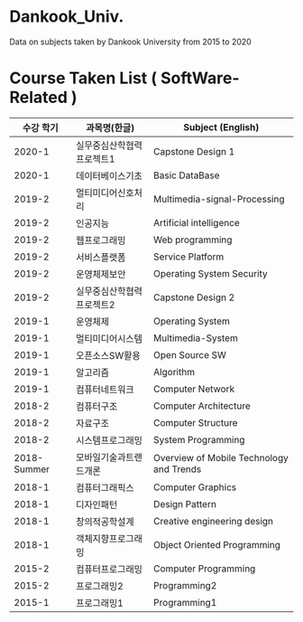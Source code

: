 # Dankook_Univ.
Data on subjects taken by Dankook University from 2015 to 2020

# Course Taken List ( SoftWare-Related )

<div>

| 수강 학기  | 과목명(한글) | Subject (English)|
|--|--|--|
|2020-1|실무중심산학협력프로젝트1|Capstone Design 1|
|2020-1|데이터베이스기초|Basic DataBase|
|2019-2|멀티미디어신호처리|Multimedia-signal-Processing|
|2019-2|인공지능|Artificial intelligence|
|2019-2|웹프로그래밍|Web programming|
|2019-2|서비스플랫폼|Service Platform|
|2019-2|운영체제보안|Operating System Security|
|2019-2|실무중심산학협력프로젝트2|Capstone Design 2|
|2019-1|운영체제|Operating System|
|2019-1|멀티미디어시스템|Multimedia-System|
|2019-1|오픈소스SW활용|Open Source SW |
|2019-1|알고리즘|Algorithm|
|2019-1|컴퓨터네트워크|Computer Network|
|2018-2|컴퓨터구조|Computer Architecture|
|2018-2|자료구조|Computer Structure|
|2018-2|시스템프로그래밍|System Programming|
|2018-Summer|모바일기술과트랜드개론|Overview of Mobile Technology and Trends| 
|2018-1|컴퓨터그래픽스|Computer Graphics|
|2018-1|디자인패턴|Design Pattern|
|2018-1|창의적공학설계|Creative engineering design|
|2018-1|객체지향프로그래밍|Object Oriented Programming|
|2015-2|컴퓨터프로그래밍|Computer Programming|
|2015-2|프로그래밍2|Programming2|
|2015-1|프로그래밍1|Programming1|

<div>
